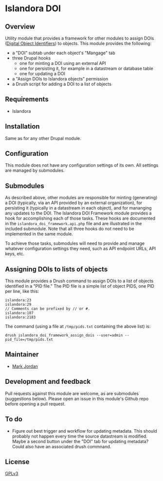 # Islandora DOI

## Overview

Utility module that provides a framework for other modules to assign DOIs ([Digital Object Identifiers](https://en.wikipedia.org/wiki/Digital_object_identifier)) to objects. This module provides the following:

* a "DOI" subtab under each object's "Mangage" tab
* three Drupal hooks
  * one for minting a DOI using an external API
  * one for persisting it, for example in a datastream or database table
  * one for updating a DOI
* a "Assign DOIs to Islandora objects" permission
* a Drush script for adding a DOI to a list of objects

## Requirements

* Islandora

## Installation

Same as for any other Drupal module.

## Configuration

This module does not have any configuration settings of its own. All settings are managed by submodules.

## Submodules

As described above, other modules are responsible for minting (generating) a DOI (typically, via an API provided by an external organization), for persisting it (typically in a datastream in each object), and for mananging any updates to the DOI. The Islandora DOI Framework module provides a hook for accomplishing each of those tasks. These hooks are documented in the `islandora_doi_framework.api.php` file and are illustrated in the included submodule. Note that all three hooks do not need to be implemented in the same module.

To achieve those tasks, submodules will need to provide and manage whatever configuration settings they need, such as API endpoint URLs, API keys, etc.

## Assigning DOIs to lists of objects

This module provides a Drush command to assign DOIs to a list of objects identified in a "PID file." The PID file is a simple list of object PIDS, one PID per line, like this:

```
islandora:23
islandora:29
// Comments can be prefixed by // or #.
islandora:107
islandora:2183
```

The command (using a file at `/tmp/pids.txt` containing the above list) is:

`drush islandora_doi_framework_assign_dois --user=admin --pid_file=/tmp/pids.txt`

## Maintainer

* [Mark Jordan](https://github.com/mjordan)

## Development and feedback

Pull requests against this module are welcome, as are submodules (suggestions below). Please open an issue in this module's Github repo before opening a pull request.

## To do

* Figure out best trigger and workflow for updating metadata. This should probably not happen every time the source datastream is modified. Maybe a second button under the "DOI" tab for updating metadata? Could also have an associated drush commnand.

## License

 [GPLv3](http://www.gnu.org/licenses/gpl-3.0.txt)

